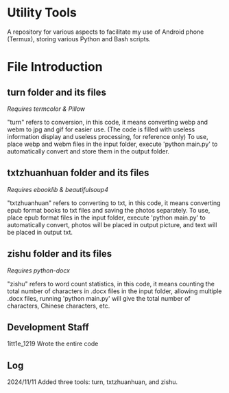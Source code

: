 # Utility Tools
A repository for various aspects to facilitate my use of Android phone (Termux), storing various Python and Bash scripts.

# File Introduction
## turn folder and its files
*Requires termcolor & Pillow*

"turn" refers to conversion, in this code, it means converting webp and webm to jpg and gif for easier use.
(The code is filled with useless information display and useless processing, for reference only)
To use, place webp and webm files in the input folder, execute 'python main.py' to automatically convert and store them in the output folder.

## txtzhuanhuan folder and its files
*Requires ebooklib & beautifulsoup4*

"txtzhuanhuan" refers to converting to txt, in this code, it means converting epub format books to txt files and saving the photos separately.
To use, place epub format files in the input folder, execute 'python main.py' to automatically convert, photos will be placed in output picture, and text will be placed in output txt.

## zishu folder and its files
*Requires python-docx*

"zishu" refers to word count statistics, in this code, it means counting the total number of characters in .docx files in the input folder, allowing multiple .docx files, running 'python main.py' will give the total number of characters, Chinese characters, etc.

## Development Staff

1itt1e_1219 Wrote the entire code

## Log

2024/11/11
Added three tools: turn, txtzhuanhuan, and zishu.